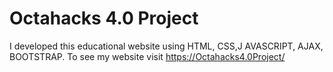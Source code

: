 # Octahacks 4.0 Project
I developed this educational website using HTML, CSS,J AVASCRIPT, AJAX, BOOTSTRAP. To see my website visit https://Octahacks4.0Project/
